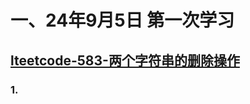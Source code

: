 # 一、24年9月5日 第一次学习
## [lteetcode-583-两个字符串的删除操作](https://leetcode.cn/problems/delete-operation-for-two-strings/description/)

### 1.



